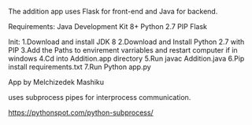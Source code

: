 The addition app uses Flask for front-end and Java for backend.

Requirements:
    Java Development Kit 8+
    Python 2.7
    PIP
    Flask

Init:
    1.Download and install JDK 8
    2.Download and Install Python 2.7 with PIP
    3.Add the Paths to envirement varriables and restart computer if in windows
    4.Cd into Addition.app directory
    5.Run javac Addition.java 
    6.Pip install requirements.txt
    7.Run Python app.py

App by Melchizedek Mashiku

uses subprocess pipes for interprocess communication.

https://pythonspot.com/python-subprocess/

